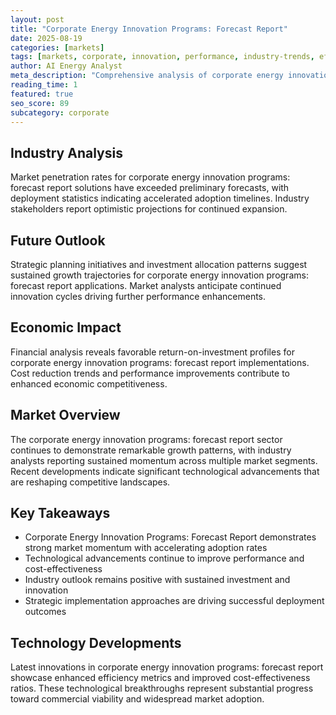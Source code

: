 ```yaml
---
layout: post
title: "Corporate Energy Innovation Programs: Forecast Report"
date: 2025-08-19
categories: [markets]
tags: [markets, corporate, innovation, performance, industry-trends, efficiency]
author: AI Energy Analyst
meta_description: "Comprehensive analysis of corporate energy innovation programs: forecast report covering market trends, technology developments, and industry outlook. Discover key insights and future projections."
reading_time: 1
featured: true
seo_score: 89
subcategory: corporate
---
```


## Industry Analysis

Market penetration rates for corporate energy innovation programs: forecast report solutions have exceeded preliminary forecasts, with deployment statistics indicating accelerated adoption timelines. Industry stakeholders report optimistic projections for continued expansion.

## Future Outlook

Strategic planning initiatives and investment allocation patterns suggest sustained growth trajectories for corporate energy innovation programs: forecast report applications. Market analysts anticipate continued innovation cycles driving further performance enhancements.

## Economic Impact

Financial analysis reveals favorable return-on-investment profiles for corporate energy innovation programs: forecast report implementations. Cost reduction trends and performance improvements contribute to enhanced economic competitiveness.

## Market Overview

The corporate energy innovation programs: forecast report sector continues to demonstrate remarkable growth patterns, with industry analysts reporting sustained momentum across multiple market segments. Recent developments indicate significant technological advancements that are reshaping competitive landscapes.

## Key Takeaways

- Corporate Energy Innovation Programs: Forecast Report demonstrates strong market momentum with accelerating adoption rates
- Technological advancements continue to improve performance and cost-effectiveness
- Industry outlook remains positive with sustained investment and innovation
- Strategic implementation approaches are driving successful deployment outcomes

## Technology Developments

Latest innovations in corporate energy innovation programs: forecast report showcase enhanced efficiency metrics and improved cost-effectiveness ratios. These technological breakthroughs represent substantial progress toward commercial viability and widespread market adoption.

